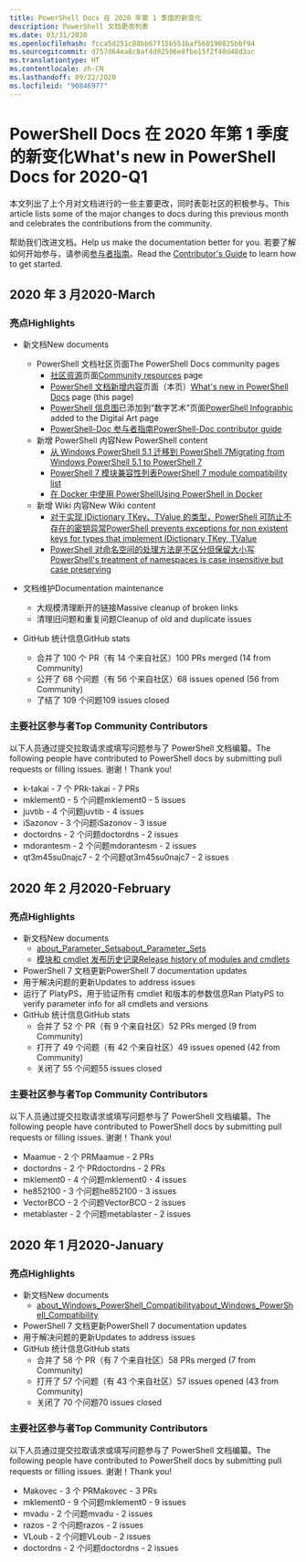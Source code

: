 ```yaml
---
title: PowerShell Docs 在 2020 年第 1 季度的新变化
description: PowerShell 文档更改列表
ms.date: 03/31/2020
ms.openlocfilehash: fcca5d251c88bb67f15b551baf560190825bbf94
ms.sourcegitcommit: d757d64ea8c8af4d92596e8fbe15f2f40d48d3ac
ms.translationtype: HT
ms.contentlocale: zh-CN
ms.lasthandoff: 09/22/2020
ms.locfileid: "90846977"
---
```

# <a name="whats-new-in-powershell-docs-for-2020-q1"></a><span data-ttu-id="ec1a7-103">PowerShell Docs 在 2020 年第 1 季度的新变化</span><span class="sxs-lookup"><span data-stu-id="ec1a7-103">What's new in PowerShell Docs for 2020-Q1</span></span>

<span data-ttu-id="ec1a7-104">本文列出了上个月对文档进行的一些主要更改，同时表彰社区的积极参与。</span><span class="sxs-lookup"><span data-stu-id="ec1a7-104">This article lists some of the major changes to docs during this previous month and celebrates the contributions from the community.</span></span>

<span data-ttu-id="ec1a7-105">帮助我们改进文档。</span><span class="sxs-lookup"><span data-stu-id="ec1a7-105">Help us make the documentation better for you.</span></span> <span data-ttu-id="ec1a7-106">若要了解如何开始参与，请参阅[参与者指南][contrib]。</span><span class="sxs-lookup"><span data-stu-id="ec1a7-106">Read the [Contributor's Guide][contrib] to learn how to get started.</span></span>

## <a name="2020-march"></a><span data-ttu-id="ec1a7-107">2020 年 3 月</span><span class="sxs-lookup"><span data-stu-id="ec1a7-107">2020-March</span></span>

### <a name="highlights"></a><span data-ttu-id="ec1a7-108">亮点</span><span class="sxs-lookup"><span data-stu-id="ec1a7-108">Highlights</span></span>

- <span data-ttu-id="ec1a7-109">新文档</span><span class="sxs-lookup"><span data-stu-id="ec1a7-109">New documents</span></span>
  - <span data-ttu-id="ec1a7-110">PowerShell 文档社区页面</span><span class="sxs-lookup"><span data-stu-id="ec1a7-110">The PowerShell Docs community pages</span></span>
    - <span data-ttu-id="ec1a7-111">[社区资源](/powershell/scripting/community/community-support)页面</span><span class="sxs-lookup"><span data-stu-id="ec1a7-111">[Community resources](/powershell/scripting/community/community-support) page</span></span>
    - <span data-ttu-id="ec1a7-112">[PowerShell 文档新增内容](#2020-march)页面（本页）</span><span class="sxs-lookup"><span data-stu-id="ec1a7-112">[What's new in PowerShell Docs](#2020-march) page (this page)</span></span>
    - <span data-ttu-id="ec1a7-113">[PowerShell 信息图](https://github.com/MicrosoftDocs/PowerShell-Docs/blob/staging/assets/PowerShell_7_Infographic.pdf)已添加到“数字艺术”页面</span><span class="sxs-lookup"><span data-stu-id="ec1a7-113">[PowerShell Infographic](https://github.com/MicrosoftDocs/PowerShell-Docs/blob/staging/assets/PowerShell_7_Infographic.pdf) added to the Digital Art page</span></span>
    - [<span data-ttu-id="ec1a7-114">PowerShell-Doc 参与者指南</span><span class="sxs-lookup"><span data-stu-id="ec1a7-114">PowerShell-Doc contributor guide</span></span>](/powershell/scripting/community/contributing/overview?view=powershell-7)
  - <span data-ttu-id="ec1a7-115">新增 PowerShell 内容</span><span class="sxs-lookup"><span data-stu-id="ec1a7-115">New PowerShell content</span></span>
    - [<span data-ttu-id="ec1a7-116">从 Windows PowerShell 5.1 迁移到 PowerShell 7</span><span class="sxs-lookup"><span data-stu-id="ec1a7-116">Migrating from Windows PowerShell 5.1 to PowerShell 7</span></span>](/powershell/scripting/whats-new/migrating-from-windows-powershell-51-to-powershell-7)
    - [<span data-ttu-id="ec1a7-117">PowerShell 7 模块兼容性列表</span><span class="sxs-lookup"><span data-stu-id="ec1a7-117">PowerShell 7 module compatibility list</span></span>](/PowerShell/scripting/whats-new/module-compatibility)
    - [<span data-ttu-id="ec1a7-118">在 Docker 中使用 PowerShell</span><span class="sxs-lookup"><span data-stu-id="ec1a7-118">Using PowerShell in Docker</span></span>](/powershell/scripting/install/powershell-in-docker)
  - <span data-ttu-id="ec1a7-119">新增 Wiki 内容</span><span class="sxs-lookup"><span data-stu-id="ec1a7-119">New Wiki content</span></span>
    - [<span data-ttu-id="ec1a7-120">对于实现 IDictionary TKey、TValue 的类型，PowerShell 可防止不存在的密钥异常</span><span class="sxs-lookup"><span data-stu-id="ec1a7-120">PowerShell prevents exceptions for non existent keys for types that implement IDictionary TKey, TValue</span></span>](https://github.com/MicrosoftDocs/PowerShell-Docs/wiki/PowerShell-prevents-exceptions-for-non-existent-keys-for-types-that-implement-IDictionary-TKey,-TValue-)
    - [<span data-ttu-id="ec1a7-121">PowerShell 对命名空间的处理方法是不区分但保留大小写</span><span class="sxs-lookup"><span data-stu-id="ec1a7-121">PowerShell's treatment of namespaces is case insensitive but case preserving</span></span>](https://github.com/MicrosoftDocs/PowerShell-Docs/wiki/PowerShell's-treatment-of-namespaces-is-case-insensitive-but-case-preserving)

- <span data-ttu-id="ec1a7-122">文档维护</span><span class="sxs-lookup"><span data-stu-id="ec1a7-122">Documentation maintenance</span></span>
  - <span data-ttu-id="ec1a7-123">大规模清理断开的链接</span><span class="sxs-lookup"><span data-stu-id="ec1a7-123">Massive cleanup of broken links</span></span>
  - <span data-ttu-id="ec1a7-124">清理旧问题和重复问题</span><span class="sxs-lookup"><span data-stu-id="ec1a7-124">Cleanup of old and duplicate issues</span></span>

- <span data-ttu-id="ec1a7-125">GitHub 统计信息</span><span class="sxs-lookup"><span data-stu-id="ec1a7-125">GitHub stats</span></span>
  - <span data-ttu-id="ec1a7-126">合并了 100 个 PR（有 14 个来自社区）</span><span class="sxs-lookup"><span data-stu-id="ec1a7-126">100 PRs merged (14 from Community)</span></span>
  - <span data-ttu-id="ec1a7-127">公开了 68 个问题（有 56 个来自社区）</span><span class="sxs-lookup"><span data-stu-id="ec1a7-127">68 issues opened (56 from Community)</span></span>
  - <span data-ttu-id="ec1a7-128">了结了 109 个问题</span><span class="sxs-lookup"><span data-stu-id="ec1a7-128">109 issues closed</span></span>

### <a name="top-community-contributors"></a><span data-ttu-id="ec1a7-129">主要社区参与者</span><span class="sxs-lookup"><span data-stu-id="ec1a7-129">Top Community Contributors</span></span>

<span data-ttu-id="ec1a7-130">以下人员通过提交拉取请求或填写问题参与了 PowerShell 文档编纂。</span><span class="sxs-lookup"><span data-stu-id="ec1a7-130">The following people have contributed to PowerShell docs by submitting pull requests or filling issues.</span></span> <span data-ttu-id="ec1a7-131">谢谢！</span><span class="sxs-lookup"><span data-stu-id="ec1a7-131">Thank you!</span></span>

- <span data-ttu-id="ec1a7-132">k-takai - 7 个 PR</span><span class="sxs-lookup"><span data-stu-id="ec1a7-132">k-takai - 7 PRs</span></span>
- <span data-ttu-id="ec1a7-133">mklement0 - 5 个问题</span><span class="sxs-lookup"><span data-stu-id="ec1a7-133">mklement0 - 5 issues</span></span>
- <span data-ttu-id="ec1a7-134">juvtib - 4 个问题</span><span class="sxs-lookup"><span data-stu-id="ec1a7-134">juvtib - 4 issues</span></span>
- <span data-ttu-id="ec1a7-135">iSazonov - 3 个问题</span><span class="sxs-lookup"><span data-stu-id="ec1a7-135">iSazonov - 3 issue</span></span>
- <span data-ttu-id="ec1a7-136">doctordns - 2 个问题</span><span class="sxs-lookup"><span data-stu-id="ec1a7-136">doctordns - 2 issues</span></span>
- <span data-ttu-id="ec1a7-137">mdorantesm - 2 个问题</span><span class="sxs-lookup"><span data-stu-id="ec1a7-137">mdorantesm - 2 issues</span></span>
- <span data-ttu-id="ec1a7-138">qt3m45su0najc7 - 2 个问题</span><span class="sxs-lookup"><span data-stu-id="ec1a7-138">qt3m45su0najc7 - 2 issues</span></span>

## <a name="2020-february"></a><span data-ttu-id="ec1a7-139">2020 年 2 月</span><span class="sxs-lookup"><span data-stu-id="ec1a7-139">2020-February</span></span>

### <a name="highlights"></a><span data-ttu-id="ec1a7-140">亮点</span><span class="sxs-lookup"><span data-stu-id="ec1a7-140">Highlights</span></span>

- <span data-ttu-id="ec1a7-141">新文档</span><span class="sxs-lookup"><span data-stu-id="ec1a7-141">New documents</span></span>
  - [<span data-ttu-id="ec1a7-142">about_Parameter_Sets</span><span class="sxs-lookup"><span data-stu-id="ec1a7-142">about_Parameter_Sets</span></span>](/powershell/module/microsoft.powershell.core/about/about_parameter_sets)
  - [<span data-ttu-id="ec1a7-143">模块和 cmdlet 发布历史记录</span><span class="sxs-lookup"><span data-stu-id="ec1a7-143">Release history of modules and cmdlets</span></span>](/powershell/scripting/whats-new/cmdlet-versions)
- <span data-ttu-id="ec1a7-144">PowerShell 7 文档更新</span><span class="sxs-lookup"><span data-stu-id="ec1a7-144">PowerShell 7 documentation updates</span></span>
- <span data-ttu-id="ec1a7-145">用于解决问题的更新</span><span class="sxs-lookup"><span data-stu-id="ec1a7-145">Updates to address issues</span></span>
- <span data-ttu-id="ec1a7-146">运行了 PlatyPS，用于验证所有 cmdlet 和版本的参数信息</span><span class="sxs-lookup"><span data-stu-id="ec1a7-146">Ran PlatyPS to verify parameter info for all cmdlets and versions</span></span>
- <span data-ttu-id="ec1a7-147">GitHub 统计信息</span><span class="sxs-lookup"><span data-stu-id="ec1a7-147">GitHub stats</span></span>
  - <span data-ttu-id="ec1a7-148">合并了 52 个 PR（有 9 个来自社区）</span><span class="sxs-lookup"><span data-stu-id="ec1a7-148">52 PRs merged (9 from Community)</span></span>
  - <span data-ttu-id="ec1a7-149">打开了 49 个问题（有 42 个来自社区）</span><span class="sxs-lookup"><span data-stu-id="ec1a7-149">49 issues opened (42 from Community)</span></span>
  - <span data-ttu-id="ec1a7-150">关闭了 55 个问题</span><span class="sxs-lookup"><span data-stu-id="ec1a7-150">55 issues closed</span></span>

### <a name="top-community-contributors"></a><span data-ttu-id="ec1a7-151">主要社区参与者</span><span class="sxs-lookup"><span data-stu-id="ec1a7-151">Top Community Contributors</span></span>

<span data-ttu-id="ec1a7-152">以下人员通过提交拉取请求或填写问题参与了 PowerShell 文档编纂。</span><span class="sxs-lookup"><span data-stu-id="ec1a7-152">The following people have contributed to PowerShell docs by submitting pull requests or filling issues.</span></span> <span data-ttu-id="ec1a7-153">谢谢！</span><span class="sxs-lookup"><span data-stu-id="ec1a7-153">Thank you!</span></span>

- <span data-ttu-id="ec1a7-154">Maamue - 2 个 PR</span><span class="sxs-lookup"><span data-stu-id="ec1a7-154">Maamue - 2 PRs</span></span>
- <span data-ttu-id="ec1a7-155">doctordns - 2 个 PR</span><span class="sxs-lookup"><span data-stu-id="ec1a7-155">doctordns - 2 PRs</span></span>
- <span data-ttu-id="ec1a7-156">mklement0 - 4 个问题</span><span class="sxs-lookup"><span data-stu-id="ec1a7-156">mklement0 - 4 issues</span></span>
- <span data-ttu-id="ec1a7-157">he852100 - 3 个问题</span><span class="sxs-lookup"><span data-stu-id="ec1a7-157">he852100 - 3 issues</span></span>
- <span data-ttu-id="ec1a7-158">VectorBCO - 2 个问题</span><span class="sxs-lookup"><span data-stu-id="ec1a7-158">VectorBCO - 2 issues</span></span>
- <span data-ttu-id="ec1a7-159">metablaster - 2 个问题</span><span class="sxs-lookup"><span data-stu-id="ec1a7-159">metablaster - 2 issues</span></span>

## <a name="2020-january"></a><span data-ttu-id="ec1a7-160">2020 年 1 月</span><span class="sxs-lookup"><span data-stu-id="ec1a7-160">2020-January</span></span>

### <a name="highlights"></a><span data-ttu-id="ec1a7-161">亮点</span><span class="sxs-lookup"><span data-stu-id="ec1a7-161">Highlights</span></span>

- <span data-ttu-id="ec1a7-162">新文档</span><span class="sxs-lookup"><span data-stu-id="ec1a7-162">New documents</span></span>
  - [<span data-ttu-id="ec1a7-163">about_Windows_PowerShell_Compatibility</span><span class="sxs-lookup"><span data-stu-id="ec1a7-163">about_Windows_PowerShell_Compatibility</span></span>](/powershell/module/microsoft.powershell.core/about/about_Windows_PowerShell_Compatibility)
- <span data-ttu-id="ec1a7-164">PowerShell 7 文档更新</span><span class="sxs-lookup"><span data-stu-id="ec1a7-164">PowerShell 7 documentation updates</span></span>
- <span data-ttu-id="ec1a7-165">用于解决问题的更新</span><span class="sxs-lookup"><span data-stu-id="ec1a7-165">Updates to address issues</span></span>
- <span data-ttu-id="ec1a7-166">GitHub 统计信息</span><span class="sxs-lookup"><span data-stu-id="ec1a7-166">GitHub stats</span></span>
  - <span data-ttu-id="ec1a7-167">合并了 58 个 PR（有 7 个来自社区）</span><span class="sxs-lookup"><span data-stu-id="ec1a7-167">58 PRs merged (7 from Community)</span></span>
  - <span data-ttu-id="ec1a7-168">打开了 57 个问题（有 43 个来自社区）</span><span class="sxs-lookup"><span data-stu-id="ec1a7-168">57 issues opened (43 from Community)</span></span>
  - <span data-ttu-id="ec1a7-169">关闭了 70 个问题</span><span class="sxs-lookup"><span data-stu-id="ec1a7-169">70 issues closed</span></span>

### <a name="top-community-contributors"></a><span data-ttu-id="ec1a7-170">主要社区参与者</span><span class="sxs-lookup"><span data-stu-id="ec1a7-170">Top Community Contributors</span></span>

<span data-ttu-id="ec1a7-171">以下人员通过提交拉取请求或填写问题参与了 PowerShell 文档编纂。</span><span class="sxs-lookup"><span data-stu-id="ec1a7-171">The following people have contributed to PowerShell docs by submitting pull requests or filling issues.</span></span> <span data-ttu-id="ec1a7-172">谢谢！</span><span class="sxs-lookup"><span data-stu-id="ec1a7-172">Thank you!</span></span>

- <span data-ttu-id="ec1a7-173">Makovec - 3 个 PR</span><span class="sxs-lookup"><span data-stu-id="ec1a7-173">Makovec - 3 PRs</span></span>
- <span data-ttu-id="ec1a7-174">mklement0 - 9 个问题</span><span class="sxs-lookup"><span data-stu-id="ec1a7-174">mklement0 - 9 issues</span></span>
- <span data-ttu-id="ec1a7-175">mvadu - 2 个问题</span><span class="sxs-lookup"><span data-stu-id="ec1a7-175">mvadu - 2 issues</span></span>
- <span data-ttu-id="ec1a7-176">razos - 2 个问题</span><span class="sxs-lookup"><span data-stu-id="ec1a7-176">razos - 2 issues</span></span>
- <span data-ttu-id="ec1a7-177">VLoub - 2 个问题</span><span class="sxs-lookup"><span data-stu-id="ec1a7-177">VLoub - 2 issues</span></span>
- <span data-ttu-id="ec1a7-178">doctordns - 2 个问题</span><span class="sxs-lookup"><span data-stu-id="ec1a7-178">doctordns - 2 issues</span></span>

<!-- Link references -->
[contrib]: contributing/overview.md
